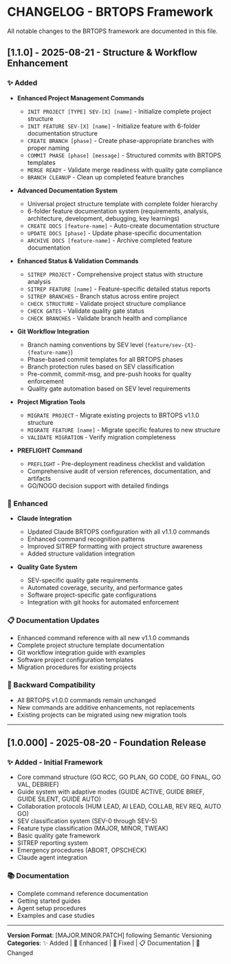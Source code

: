 # CHANGELOG - BRTOPS Framework

All notable changes to the BRTOPS framework are documented in this file.

## [1.1.0] - 2025-08-21 - Structure & Workflow Enhancement

### ✨ Added
- **Enhanced Project Management Commands**
  - `INIT PROJECT [TYPE] SEV-[X] [name]` - Initialize complete project structure
  - `INIT FEATURE SEV-[X] [name]` - Initialize feature with 6-folder documentation structure
  - `CREATE BRANCH [phase]` - Create phase-appropriate branches with proper naming
  - `COMMIT PHASE [phase] [message]` - Structured commits with BRTOPS templates
  - `MERGE READY` - Validate merge readiness with quality gate compliance
  - `BRANCH CLEANUP` - Clean up completed feature branches

- **Advanced Documentation System**
  - Universal project structure template with complete folder hierarchy
  - 6-folder feature documentation system (requirements, analysis, architecture, development, debugging, key learnings)
  - `CREATE DOCS [feature-name]` - Auto-create documentation structure
  - `UPDATE DOCS [phase]` - Update phase-specific documentation
  - `ARCHIVE DOCS [feature-name]` - Archive completed feature documentation

- **Enhanced Status & Validation Commands**
  - `SITREP PROJECT` - Comprehensive project status with structure analysis
  - `SITREP FEATURE [name]` - Feature-specific detailed status reports
  - `SITREP BRANCHES` - Branch status across entire project
  - `CHECK STRUCTURE` - Validate project structure compliance
  - `CHECK GATES` - Validate quality gate status
  - `CHECK BRANCHES` - Validate branch health and compliance

- **Git Workflow Integration**
  - Branch naming conventions by SEV level (`feature/sev-{X}-{feature-name}`)
  - Phase-based commit templates for all BRTOPS phases
  - Branch protection rules based on SEV classification
  - Pre-commit, commit-msg, and pre-push hooks for quality enforcement
  - Quality gate automation based on SEV level requirements

- **Project Migration Tools**
  - `MIGRATE PROJECT` - Migrate existing projects to BRTOPS v1.1.0 structure
  - `MIGRATE FEATURE [name]` - Migrate specific features to new structure
  - `VALIDATE MIGRATION` - Verify migration completeness

- **PREFLIGHT Command**
  - `PREFLIGHT` - Pre-deployment readiness checklist and validation
  - Comprehensive audit of version references, documentation, and artifacts
  - GO/NOGO decision support with detailed findings

### 🔧 Enhanced
- **Claude Integration**
  - Updated Claude BRTOPS configuration with all v1.1.0 commands
  - Enhanced command recognition patterns
  - Improved SITREP formatting with project structure awareness
  - Added structure validation integration

- **Quality Gate System**
  - SEV-specific quality gate requirements
  - Automated coverage, security, and performance gates
  - Software project-specific gate configurations
  - Integration with git hooks for automated enforcement

### 📋 Documentation Updates
- Enhanced command reference with all new v1.1.0 commands
- Complete project structure template documentation
- Git workflow integration guide with examples
- Software project configuration templates
- Migration procedures for existing projects

### 🔄 Backward Compatibility
- All BRTOPS v1.0.0 commands remain unchanged
- New commands are additive enhancements, not replacements
- Existing projects can be migrated using new migration tools

---

## [1.0.000] - 2025-08-20 - Foundation Release

### ✨ Added - Initial Framework
- Core command structure (GO RCC, GO PLAN, GO CODE, GO FINAL, GO VAL, DEBRIEF)
- Guide system with adaptive modes (GUIDE ACTIVE, GUIDE BRIEF, GUIDE SILENT, GUIDE AUTO)
- Collaboration protocols (HUM LEAD, AI LEAD, COLLAB, REV REQ, AUTO GO)
- SEV classification system (SEV-0 through SEV-5)
- Feature type classification (MAJOR, MINOR, TWEAK)
- Basic quality gate framework
- SITREP reporting system
- Emergency procedures (ABORT, OPSCHECK)
- Claude agent integration

### 📚 Documentation
- Complete command reference documentation
- Getting started guides
- Agent setup procedures
- Examples and case studies

---

**Version Format**: [MAJOR.MINOR.PATCH] following Semantic Versioning  
**Categories**: ✨ Added | 🔧 Enhanced | 🐛 Fixed | 📋 Documentation | 🔄 Changed